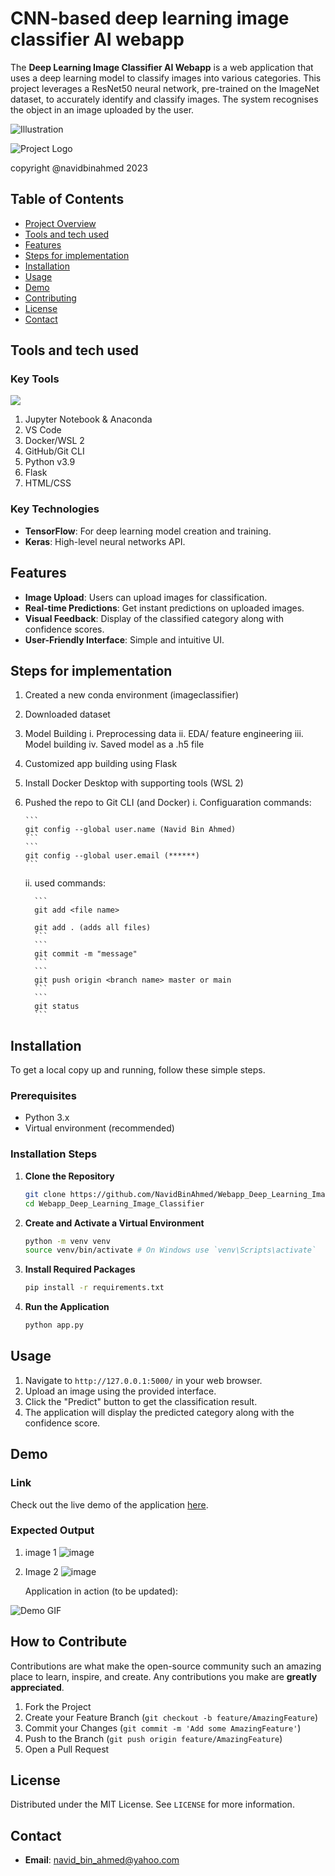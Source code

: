 # CNN-based deep learning image classifier AI webapp
The **Deep Learning Image Classifier AI Webapp** is a web application that uses a deep learning model to classify images into various categories. This project leverages a ResNet50 neural network, pre-trained on the ImageNet dataset, to accurately identify and classify images. The system recognises the object in an image uploaded by the user.

![Illustration](https://path_to_illustration_image) <!-- Replace with an illustration related to your project -->


![Project Logo](https://path_to_your_logo_image) <!-- to be replaced with the actual path to the project logo -->

copyright @navidbinahmed 2023

## Table of Contents
- [Project Overview](#project-overview)
- [Tools and tech used](#tools-and-tech-used)
- [Features](#features)
- [Steps for implementation](#steps-for-implementation)
- [Installation](#installation)
- [Usage](#usage)
- [Demo](#demo)
- [Contributing](#contributing)
- [License](#license)
- [Contact](#contact)


## Tools and tech used

### Key Tools
[![](https://skillicons.dev/icons?i=python,pytorch,docker&theme=dark)](https://skillicons.dev)
1. Jupyter Notebook & Anaconda
2. VS Code
3. Docker/WSL 2
4. GitHub/Git CLI
5. Python v3.9
6. Flask
7. HTML/CSS

### Key Technologies
- **TensorFlow**: For deep learning model creation and training.
- **Keras**: High-level neural networks API.


## Features
- **Image Upload**: Users can upload images for classification.
- **Real-time Predictions**: Get instant predictions on uploaded images.
- **Visual Feedback**: Display of the classified category along with confidence scores.
- **User-Friendly Interface**: Simple and intuitive UI.

## Steps for implementation
1. Created a new conda environment (imageclassifier)
2. Downloaded dataset
3. Model Building
    i.   Preprocessing data
    ii.  EDA/ feature engineering
    iii. Model building
    iv.  Saved model as a .h5 file
4. Customized app building using Flask
5. Install Docker Desktop with supporting tools (WSL 2)
6. Pushed the repo to Git CLI (and Docker)
    i. Configuaration commands:
   
       ```
       git config --global user.name (Navid Bin Ahmed)
       ```
       ```
       git config --global user.email (******)
       ```
   
    ii. used commands:
   
         ```
         git add <file name>
         
         git add . (adds all files)
         ```
         ```
         git commit -m "message"
         ```
         ```
         git push origin <branch name> master or main
         ```
         ```
         git status
         ```

## Installation
To get a local copy up and running, follow these simple steps.

### Prerequisites
- Python 3.x
- Virtual environment (recommended)

### Installation Steps
1. **Clone the Repository**
    ```bash
    git clone https://github.com/NavidBinAhmed/Webapp_Deep_Learning_Image_Classifier.git
    cd Webapp_Deep_Learning_Image_Classifier
    ```

2. **Create and Activate a Virtual Environment**
    ```bash
    python -m venv venv
    source venv/bin/activate # On Windows use `venv\Scripts\activate`
    ```

3. **Install Required Packages**
    ```bash
    pip install -r requirements.txt
    ```

4. **Run the Application**
    ```bash
    python app.py
    ```

## Usage
1. Navigate to `http://127.0.0.1:5000/` in your web browser.
2. Upload an image using the provided interface.
3. Click the "Predict" button to get the classification result.
4. The application will display the predicted category along with the confidence score.

## Demo 
### Link
Check out the live demo of the application [here](http://your-demo-url.com). <!-- Replace with the actual URL of your live demo -->

### Expected Output
1. image 1
    ![image](https://user-images.githubusercontent.com/45857107/208315378-f96cb20c-5026-4c5b-aaa6-a3c7c5731b0b.png)
    
2. Image 2
    ![image](https://user-images.githubusercontent.com/45857107/208315404-2d1ec7d8-4e16-4430-83dc-979749970527.png)

   Application in action (to be updated):
   
![Demo GIF](https://path_to_demo_gif) <!-- Replace with a GIF showing the application in action -->

## How to Contribute
Contributions are what make the open-source community such an amazing place to learn, inspire, and create. Any contributions you make are **greatly appreciated**.

1. Fork the Project
2. Create your Feature Branch (`git checkout -b feature/AmazingFeature`)
3. Commit your Changes (`git commit -m 'Add some AmazingFeature'`)
4. Push to the Branch (`git push origin feature/AmazingFeature`)
5. Open a Pull Request

## License
Distributed under the MIT License. See `LICENSE` for more information.

## Contact
- **Email**: navid_bin_ahmed@yahoo.com
